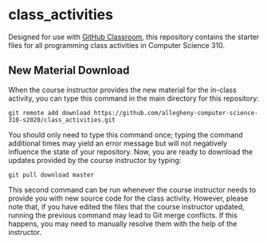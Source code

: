 # class_activities

Designed for use with [GitHub Classroom](https://classroom.github.com/), this
repository contains the starter files for all programming class activities in Computer Science 310.


## New Material Download

When the course instructor provides the new material for the in-class activity,
 you can type this command in the main directory for this repository:

```
git remote add download https://github.com/allegheny-computer-science-310-s2020/class_activities.git
```

You should only need to type this command once; typing the command additional
times may yield an error message but will not negatively influence the state of
your repository. Now, you are ready to download the updates provided by the
course instructor by typing:

```
git pull download master
```

This second command can be run whenever the course instructor needs to provide
you with new source code for the class activity. However, please note that, if you
have edited the files that the course instructor updated, running the previous
command may lead to Git merge conflicts. If this happens, you may need to
manually resolve them with the help of the instructor.
